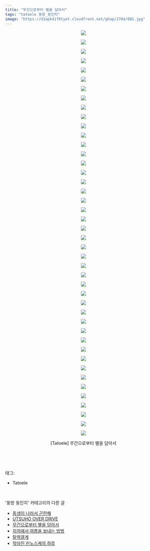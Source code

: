 ```yaml
---
title: "무간으로부터 별을 담아서"
tags: "tatoele 동방_동인지"
image: "https://d1opk41f0tyet.cloudfront.net/ghap/2784/001.jpg"
---
```

<div class="article">
<p style="text-align: center; clear: none; float: none;"><img src="{{ site.imgserver10 }}/ghap/2784/001.jpg"/></p>
<p style="text-align: center; clear: none; float: none;"><img src="{{ site.imgserver10 }}/ghap/2784/002.jpg"/></p>
<p style="text-align: center; clear: none; float: none;"><img src="{{ site.imgserver10 }}/ghap/2784/003.jpg"/></p>
<p style="text-align: center; clear: none; float: none;"><img src="{{ site.imgserver10 }}/ghap/2784/004.jpg"/></p>
<p style="text-align: center; clear: none; float: none;"><img src="{{ site.imgserver10 }}/ghap/2784/005.jpg"/></p>
<p style="text-align: center; clear: none; float: none;"><img src="{{ site.imgserver10 }}/ghap/2784/006.jpg"/></p>
<p style="text-align: center; clear: none; float: none;"><img src="{{ site.imgserver10 }}/ghap/2784/007.jpg"/></p>
<p style="text-align: center; clear: none; float: none;"><img src="{{ site.imgserver10 }}/ghap/2784/008.jpg"/></p>
<p style="text-align: center; clear: none; float: none;"><img src="{{ site.imgserver10 }}/ghap/2784/009.jpg"/></p>
<p style="text-align: center; clear: none; float: none;"><img src="{{ site.imgserver10 }}/ghap/2784/010.jpg"/></p>
<p style="text-align: center; clear: none; float: none;"><img src="{{ site.imgserver10 }}/ghap/2784/011.jpg"/></p>
<p style="text-align: center; clear: none; float: none;"><img src="{{ site.imgserver10 }}/ghap/2784/012.jpg"/></p>
<p style="text-align: center; clear: none; float: none;"><img src="{{ site.imgserver10 }}/ghap/2784/013.jpg"/></p>
<p style="text-align: center; clear: none; float: none;"><img src="{{ site.imgserver10 }}/ghap/2784/014.jpg"/></p>
<p style="text-align: center; clear: none; float: none;"><img src="{{ site.imgserver10 }}/ghap/2784/015.jpg"/></p>
<p style="text-align: center; clear: none; float: none;"><img src="{{ site.imgserver10 }}/ghap/2784/016.jpg"/></p>
<p style="text-align: center; clear: none; float: none;"><img src="{{ site.imgserver10 }}/ghap/2784/017.jpg"/></p>
<p style="text-align: center; clear: none; float: none;"><img src="{{ site.imgserver10 }}/ghap/2784/018.jpg"/></p>
<p style="text-align: center; clear: none; float: none;"><img src="{{ site.imgserver10 }}/ghap/2784/019.jpg"/></p>
<p style="text-align: center; clear: none; float: none;"><img src="{{ site.imgserver10 }}/ghap/2784/020.jpg"/></p>
<p style="text-align: center; clear: none; float: none;"><img src="{{ site.imgserver10 }}/ghap/2784/021.jpg"/></p>
<p style="text-align: center; clear: none; float: none;"><img src="{{ site.imgserver10 }}/ghap/2784/022.jpg"/></p>
<p style="text-align: center; clear: none; float: none;"><img src="{{ site.imgserver10 }}/ghap/2784/023.jpg"/></p>
<p style="text-align: center; clear: none; float: none;"><img src="{{ site.imgserver10 }}/ghap/2784/024.jpg"/></p>
<p style="text-align: center; clear: none; float: none;"><img src="{{ site.imgserver10 }}/ghap/2784/025.jpg"/></p>
<p style="text-align: center; clear: none; float: none;"><img src="{{ site.imgserver10 }}/ghap/2784/026.jpg"/></p>
<p style="text-align: center; clear: none; float: none;"><img src="{{ site.imgserver10 }}/ghap/2784/027.jpg"/></p>
<p style="text-align: center; clear: none; float: none;"><img src="{{ site.imgserver10 }}/ghap/2784/028.jpg"/></p>
<p style="text-align: center; clear: none; float: none;"><img src="{{ site.imgserver10 }}/ghap/2784/029.jpg"/></p>
<p style="text-align: center; clear: none; float: none;"><img src="{{ site.imgserver10 }}/ghap/2784/030.jpg"/></p>
<p style="text-align: center; clear: none; float: none;"><img src="{{ site.imgserver10 }}/ghap/2784/031.jpg"/></p>
<p style="text-align: center; clear: none; float: none;"><img src="{{ site.imgserver10 }}/ghap/2784/032.jpg"/></p>
<p style="text-align: center; clear: none; float: none;"><img src="{{ site.imgserver10 }}/ghap/2784/033.jpg"/></p>
<p style="text-align: center; clear: none; float: none;"><img src="{{ site.imgserver10 }}/ghap/2784/034.jpg"/></p>
<p style="text-align: center; clear: none; float: none;"><img src="{{ site.imgserver10 }}/ghap/2784/035.jpg"/></p>
<p style="text-align: center; clear: none; float: none;"><img src="{{ site.imgserver10 }}/ghap/2784/036.jpg"/></p>
<p style="text-align: center; clear: none; float: none;"><img src="{{ site.imgserver10 }}/ghap/2784/037.jpg"/></p>
<p style="text-align: center; clear: none; float: none;"><img src="{{ site.imgserver10 }}/ghap/2784/038.jpg"/></p>
<p style="text-align: center; clear: none; float: none;"><img src="{{ site.imgserver10 }}/ghap/2784/039.jpg"/></p>
<p style="text-align: center; clear: none; float: none;"><img src="{{ site.imgserver10 }}/ghap/2784/040.jpg"/></p>
<p style="text-align: center; clear: none; float: none;"><img src="{{ site.imgserver10 }}/ghap/2784/041.jpg"/></p>
<p style="text-align: center; clear: none; float: none;"><img src="{{ site.imgserver10 }}/ghap/2784/042.jpg"/></p>
<p style="text-align: center; clear: none; float: none;"><img src="{{ site.imgserver10 }}/ghap/2784/043.jpg"/></p>
<p style="text-align: center; clear: none; float: none;"><img src="{{ site.imgserver10 }}/ghap/2784/044.jpg"/></p>
<p style="text-align: center; clear: none; float: none;">[Tatoele] 무간으로부터 별을 담아서</p>
<p><br/></p>
</div><br/>
<div class="tagTrail">
<p>태그: </p>
<ul>
<li>Tatoele</li>
</ul>
</div><br/>
<div class="another">
<p>'동방 동인지' 카테고리의 다른 글</p>
<ul>
<li><a href="/ghap_2786">동생이 나라서 곤란해</a></li>
<li><a href="/ghap_2785">UTSUHO OVER DRIVE</a></li>
<li><a href="/ghap_2784">무간으로부터 별을 담아서</a></li>
<li><a href="/ghap_2783">지저에서 여름을 보내는 방법</a></li>
<li><a href="/ghap_2782">탈력결계</a></li>
<li><a href="/ghap_2781">작아진 린노스케의 하루</a></li>
</ul>
</div><br/>
<div class="cb_module cb_fluid">
<div class="cb_wrt cb_profile">
</div><!-- commentList close -->
</div><br/>
